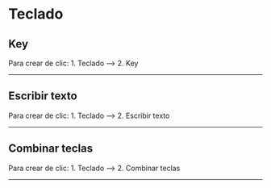 # Teclado


## Key




Para crear de clic:  1. Teclado -->  2. Key


---


## Escribir texto




Para crear de clic:  1. Teclado -->  2. Escribir texto


---


## Combinar teclas




Para crear de clic:  1. Teclado -->  2. Combinar teclas


---


